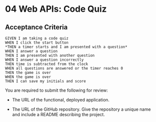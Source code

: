 # 04 Web APIs: Code Quiz


## Acceptance Criteria

```
GIVEN I am taking a code quiz
WHEN I click the start button
*THEN a timer starts and I am presented with a question*
WHEN I answer a question
THEN I am presented with another question
WHEN I answer a question incorrectly
THEN time is subtracted from the clock
WHEN all questions are answered or the timer reaches 0
THEN the game is over
WHEN the game is over
THEN I can save my initials and score
```

You are required to submit the following for review:

* The URL of the functional, deployed application.

* The URL of the GitHub repository. Give the repository a unique name and include a README describing the project.